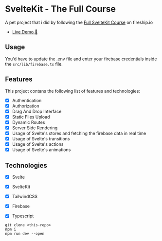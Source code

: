 # SvelteKit - The Full Course

A pet project that i did by following the  [Full SvelteKit Course](https://fireship.io/courses/sveltekit) on fireship.io

- [Live Demo 🥋](https://link-you.vercel.app/)

## Usage

You'd have to update the .env file and enter your firebase credentials inside the `src/lib/firebase.ts` file.

## Features
This project contans the following list of features and technologies:
- [x] Authentication
- [x] Authorization
- [x] Drag And Drop Interface
- [x] Static Files Upload
- [x] Dynamic Routes
- [x] Server Side Rendering
- [x] Usage of Svelte's stores and fetching the firebase data in real time
- [x] Usage of Svelte's transitions
- [x] Usage of Svelte's actions
- [x] Usage of Svelte's animations

## Technologies
- [x] Svelte
- [x] SvelteKit
- [x] TailwindCSS
- [x] Firebase
- [x] Typescript


```
git clone <this-repo>
npm i
npm run dev --open
```